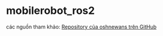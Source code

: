 # mobilerobot_ros2
các nguồn tham khảo:
[Repository của oshnewans trên GitHub](https://github.com/joshnewans)
